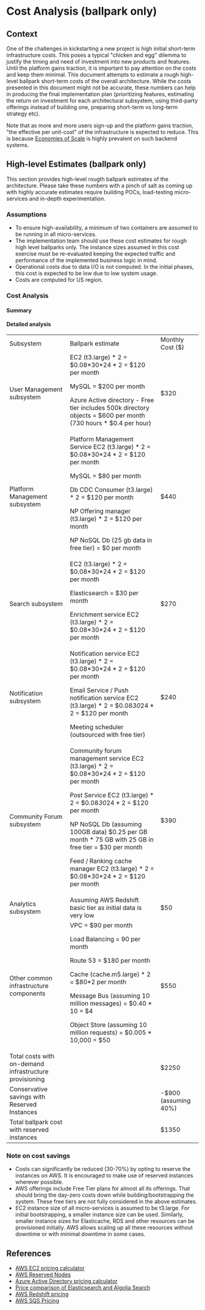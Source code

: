 # Cost Analysis (ballpark only)

## Context
One of the challenges in kickstarting a new project is high initial short-term infrastructure costs. This poses a typical "chicken and egg" dilemma to justify the timing and need of investment into new products and features. Until the platform gains traction, it is important to pay attention on the costs and keep them minimal. This document attempts to estimate a rough high-level ballpark short-term costs of the overall architecture. While the costs presented in this document might not be accurate, these numbers can help in producing the final implementation plan (prioritizing features, estimating the return on investment for each architectural subsystem, using third-party offerings instead of building one, preparing short-term vs long-term strategy etc).  
 
Note that as more and more users sign-up and the platform gains traction, "the effective per unit-cost" of the infrastructure is expected to reduce. This is because [Economies of Scale](https://www.investopedia.com/terms/e/economiesofscale.asp) is highly prevalent on such backend systems.

## High-level Estimates (ballpark only)

This section provides high-level rougth ballpark estimates of the architecture. Please take these numbers with a pinch of salt as coming up with highly accurate estimates require building POCs, load-testing micro-services and in-depth experimentation.

### Assumptions
- To ensure high-availability, a minimum of two containers are assumed to be running in all micro-services. 
- The implementation team should use these cost estimates for rough high level ballparks only. The instance sizes assumed in this cost exercise must be re-evaluated keeping the expected traffic and performance of the implemented business logic in mind.
- Operational costs due to data I/O is not computed. In the initial phases, this cost is expected to be low due to low system usage.
- Costs are computed for US region.

### Cost Analysis 

#### Summary


#### Detailed analysis

<!-- Output copied to clipboard! -->

<!-----

Yay, no errors, warnings, or alerts!

Conversion time: 0.449 seconds.


Using this Markdown file:

1. Paste this output into your source file.
2. See the notes and action items below regarding this conversion run.
3. Check the rendered output (headings, lists, code blocks, tables) for proper
   formatting and use a linkchecker before you publish this page.

Conversion notes:

* Docs to Markdown version 1.0β33
* Mon Jun 20 2022 12:31:46 GMT-0700 (PDT)
* Source doc: Untitled document
* Tables are currently converted to HTML tables.
----->



<table>
  <tr>
   <td>Subsystem
   </td>
   <td>Ballpark estimate
   </td>
   <td>Monthly Cost ($)
   </td>
  </tr>
  <tr>
   <td>User Management subsystem
   </td>
   <td>EC2 (t3.large) * 2 = $0.08*30*24 * 2 = $120 per month
<p>
MySQL = $200 per month
<p>
Azure Active directory - Free tier includes 500k directory objects = $600 per month (730 hours * $0.4 per hour)
   </td>
   <td>$320
   </td>
  </tr>
  <tr>
   <td>Platform Management subsystem
   </td>
   <td>Platform Management Service EC2 (t3.large) * 2 = $0.08*30*24 * 2 = $120 per month
<p>
MySQL = $80 per month
<p>
Db CDC Consumer (t3.large) * 2 = $120 per month
<p>
NP Offering manager (t3.large) * 2 = $120 per month
<p>
NP NoSQL Db (25 gb data in free tier) = $0 per month
   </td>
   <td>$440
   </td>
  </tr>
  <tr>
   <td>Search subsystem
   </td>
   <td>EC2 (t3.large) * 2 = $0.08*30*24 * 2 = $120 per month
<p>
Elasticsearch = $30 per month
<p>
Enrichment service EC2 (t3.large) * 2 = $0.08*30*24 * 2 = $120 per month
   </td>
   <td>$270
   </td>
  </tr>
  <tr>
   <td>Notification subsystem
   </td>
   <td>Notification service EC2 (t3.large) * 2 = $0.08*30*24 * 2 = $120 per month
<p>

Email Service / Push notification service EC2 (t3.large) * 2 = $0.08*30*24 * 2 = $120 per month
<p>
Meeting scheduler (outsourced with free tier)
   </td>
   <td>$240
   </td>
  </tr>
  <tr>
   <td>Community Forum subsystem
   </td>
   <td>Community forum management service EC2 (t3.large) * 2 = $0.08*30*24 * 2 = $120 per month
<p>

Post Service EC2 (t3.large) * 2 = $0.08*30*24 * 2 = $120 per month
<p>
NP NoSQL Db (assuming 100GB data) $0.25 per GB month * 75 GB with 25 GB in free tier = $30 per month
<p>
Feed / Ranking cache manager EC2 (t3.large) * 2 = $0.08*30*24 * 2 = $120 per month
   </td>
   <td>$390
   </td>
  </tr>
  <tr>
   <td>Analytics subsystem
   </td>
   <td>Assuming AWS Redshift basic tier as initial data is very low 
   </td>
   <td>$50
   </td>
  </tr>
  <tr>
   <td>Other common infrastructure components
   </td>
   <td>VPC = $90 per month
<p>
Load Balancing = 90 per month
<p>
Route 53 = $180 per month
<p>
Cache (cache.m5.large) * 2 = $80*2 per month
<p>
Message Bus (assuming 10 million messages) = $0.40 * 10 = $4
<p>
Object Store (assuming 10 million requests) = $0.005 * 10,000 = $50
   </td>
   <td>$550
   </td>
  </tr>
  <tr>
   <td>Total costs with on-demand infrastructure provisioning
   </td>
   <td>
   </td>
   <td>$2250
   </td>
  </tr>
  <tr>
   <td>Conservative savings with Reserved Instances
   </td>
   <td>
   </td>
   <td>-$900 (assuming 40%)
   </td>
  </tr>
  <tr>
   <td>Total ballpark cost with reserved instances
   </td>
   <td>
   </td>
   <td>$1350
   </td>
  </tr>
</table>


### Note on cost savings
- Costs can significantly be reduced (30-70%) by opting to reserve the instances on AWS. It is encouraged to make use of reserved instances wherever possible. 
- AWS offerings include Free Tier plans for almost all its offerings. That should bring the day-zero costs down while building/bootstrapping the system. These free tiers are not fully considered in the above estimates.
- EC2 instance size of all micro-services is assumed to be t3.large. For initial bootstrapping, a smaller instance size can be used. Similarly, smaller instance sizes for Elasticache, RDS and other resources can be provisioned initially. AWS allows scaling up all these resources without downtime or with minimal downtime in some cases.


## References
- [AWS EC2 pricing calculator](https://docs.aws.amazon.com/whitepapers/latest/how-aws-pricing-works/amazon-ec2-cost-breakdown.html)
- [AWS Reserved Nodes](https://aws.amazon.com/elasticache/pricing/#Reserved_Nodes)
- [Azure Active Directory pricing calculator](https://azure.microsoft.com/en-in/pricing/calculator/?&ef_id=CjwKCAjwtcCVBhA0EiwAT1fY70WE_XarbWVfsrJjXCkYgCwdEMmJIf9S1H1_xo2NUFuucTL5w84sBBoCyNoQAvD_BwE:G:s&OCID=AID2200195_SEM_CjwKCAjwtcCVBhA0EiwAT1fY70WE_XarbWVfsrJjXCkYgCwdEMmJIf9S1H1_xo2NUFuucTL5w84sBBoCyNoQAvD_BwE:G:s&gclid=CjwKCAjwtcCVBhA0EiwAT1fY70WE_XarbWVfsrJjXCkYgCwdEMmJIf9S1H1_xo2NUFuucTL5w84sBBoCyNoQAvD_BwE)
- [Price comparison of Elasticsearch and Algolia Search](https://www.prefixbox.com/blog/algolia-vs-elasticsearch/)
- [AWS Redshift pricing](https://aws.amazon.com/redshift/pricing/)
- [AWS SQS Pricing](https://aws.amazon.com/sqs/pricing/)